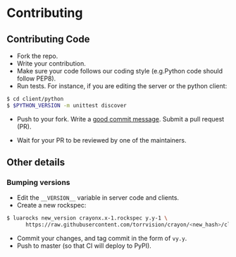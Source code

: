 # Contributing

## Contributing Code

* Fork the repo.
* Write your contribution.
* Make sure your code follows our coding style (e.g.Python code should follow PEP8).
* Run tests. For instance, if you are editing the server or the python client:

```bash
$ cd client/python
$ $PYTHON_VERSION -m unittest discover
```

* Push to your fork. Write a [good commit message][commit]. Submit a pull request (PR).

  [commit]: http://tbaggery.com/2008/04/19/a-note-about-git-commit-messages.html

* Wait for your PR to be reviewed by one of the maintainers.

## Other details

### Bumping versions

* Edit the `__VERSION__` variable in server code and clients.
* Create a new rockspec:

```bash
$ luarocks new_version crayonx.x-1.rockspec y.y-1 \
      https://raw.githubusercontent.com/torrvision/crayon/<new_hash>/client/lua/crayon.lua
```

* Commit your changes, and tag commit in the form of `vy.y`.
* Push to master (so that CI will deploy to PyPI).

